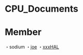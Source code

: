 # CPU_Documents

# Member
・sodium
・[joe](https://github.com/george310)
・[xxxHAL](https://github.com/xxxHAL)

